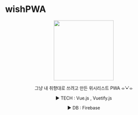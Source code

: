 # wishPWA
<div align='center'>
<img src="https://user-images.githubusercontent.com/81097116/223116653-7acb790d-e4ac-4ca3-b6a4-9ff7449d5980.jpg" width="192px" height="192px"/>

그냥 내 취향대로 쓰려고 만든 위시리스트 PWA ⌯'▾'⌯


▶ TECH : Vue.js , Vuetify.js

▶ DB : Firebase 

</div>
